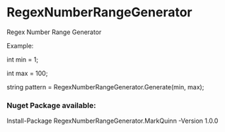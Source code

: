 # RegexNumberRangeGenerator
Regex Number Range Generator

Example:

int min = 1;

int max = 100;

string pattern = RegexNumberRangeGenerator.Generate(min, max);

### Nuget Package available:

Install-Package RegexNumberRangeGenerator.MarkQuinn -Version 1.0.0
